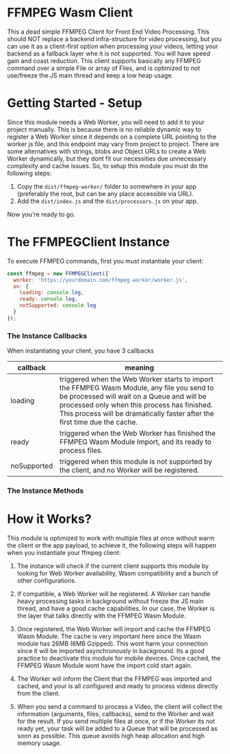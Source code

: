 # FFMPEG Wasm Client

This a dead simple FFMPEG Client for Front End Video Processing. This should NOT replace a backend infra-structure for video processing, but you can use it as a client-first option when processing your videos, letting your backend as a fallback layer whe it is not supported. You will have speed gain and coast reduction. This client supports basically any FFMPEG command over a simple File or array of Files, and is optimized to not use/freeze the JS main thread and keep a low heap usage.

# Getting Started - Setup

Since this module needs a Web Worker, you will need to add it to your project manually. This is because there is no reliable dynamic way to register a Web Worker since it depends on a complete URL pointing to the worker js file, and this endpoint may vary from project to project. There are some alternatives with strings, blobs and Object URLs to create a Web Worker dynamically, but they dont fit our necessities due unnecessary complexity and cache issues. So, to setup this module you must do the following steps:

1. Copy the `dist/ffmpeg-worker/` folder to somewhere in your app (preferably the root, but can be any place accessible via URL).
2. Add the `dist/index.js` and the `dist/processors.js` on your app.

Now you're ready to go.

# The FFMPEGClient Instance

To execute FFMPEG commands, first you must instantiate your client:

```js
const ffmpeg = new FFMPEGClient({
  worker: 'https://yourdomain.com/ffmpeg-worker/worker.js',
  on: {
    loading: console.log,
    ready: console.log,
    notSupported: console.log
  }
});
```

### The Instance Callbacks

When instantiating your client, you have 3 callbacks

|callback|meaning|
|---|---|
|loading|triggered when the Web Worker starts to import the FFMPEG Wasm Module, any file you send to be processed will wait on a Queue and will be processed only when this process has finished. This process will be dramatically faster after the first time due the cache.|
|ready|triggered when the Web Worker has finished the FFMPEG Wasm Module Import, and its ready to process files.|
|noSupported|triggered when this module is not supported by the client, and no Worker will be registered.|

### The Instance Methods



# How it Works?

This module is optimized to work with multiple files at once without warm the client or the app payload, to achieve it, the following steps will happen when you instantiate your ffmpeg client:

1. The instance will check if the current client supports this module by looking for Web Worker availability, Wasm compatibility and a bunch of other configurations.

2. If compatible, a Web Worker will be registered. A Worker can handle heavy processing tasks in background without freeze the JS main thread, and have a good cache capabilities. In our case, the Worker is the layer that talks directly with the FFMPEG Wasm Module.

3. Once registered, the Web Worker will import and cache the FFMPEG Wasm Module. The cache is very important here since the Wasm module has 26MB (6MB Gzipped). This wont harm your connection since it will be imported asynchronously in background. Its a good practice to deactivate this module for mobile devices. Once cached, the FFMPEG Wasm Module wont have the import cold start again.

4. The Worker will inform the Client that the FFMPEG was imported and cached, and your is all configured and ready to process videos directly from the client.

5. When you send a command to process a Video, the client will collect the information (arguments, files, callbacks), send to the Worker and wait for the result. If you send multiple files at once, or if the Worker its not ready yet, your task will be added to a Queue that will be processed as soon as possible. This queue avoids high heap allocation and high memory usage.